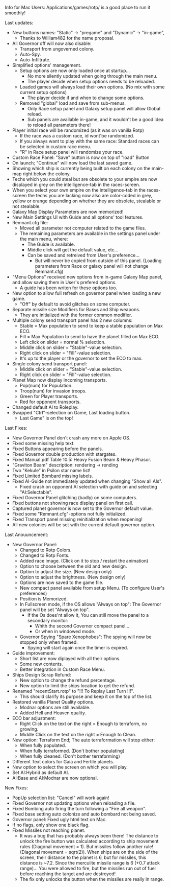Info for Mac Users: Applications/games/rotp/ is a good place to run it smoothly!

Last updates:
- New buttons names: "Static" -> "pregame" and "Dynamic" -> "in-game",
  - Thanks to William482 for the name proposal.
- All Governor off will now also disable: 
  - Transport from ungoverned colony.
  - Auto-Spy.
  - Auto-Infiltrate.
- Simplified options' management.
  - Setup options are now only loaded once at startup...
    - No more silently updated when going through the main menu.
    - The player decide when setup options needs to be reloaded.
  - Loaded games will always load their own options. (No mix with some current setup options)
    - The player decide if and when to change some options.
  - Removed "global" load and save from sub-menus.
    - Only Race setup panel and Galaxy setup panel will allow Global reload.
    - Sub panels are available in-game, and it wouldn't be a good idea to reload all parameters there!
- Player initial race will be randomized (as it was on vanilla Rotp)
  - If the race was a custom race, id wont'be randomized.
  - If you always want to play with the same race: Standard races can be selected in custom race menu.
  - "R" in Race setup panel will randomize your race.
- Custom Race Panel: "Save" button is now on top of "load" Button
- On launch; "Continue" will now load the last saved game.
- Showing which ship is currently being built on each colony on the main-map right below the colony.
- Techs which you could steal but are obsolete to your empire are now displayed in grey on the intelligence-tab in the races-screen.
- When you select your own empire on the intelligence-tab in the races-screen the techs you are lacking now also are color-coded in grey, yellow or orange depending on whether they are obsolete, stealable or not stealable.
- Galaxy Map Display Parameters are now memorized!
- New Main Settings UI with Guide and all options' tool features.
- Remnant.cfg file:
  - Moved all parameter not computer related to the game files.
  - The remaining parameters are available in the settings panel under the main menu, where:
    - The Guide is available.
    - Middle click will get the default value, etc...
    - Can be saved and retreived from User's preference...
      - But will never be copied from outside of this panel. (Loading parameters from Race or galaxy panel will not change Remnant.cfg)
- "Menu Options" received new options from in-game Galaxy Map panel, and allow saving them in User's prefered options.
  - A guide has been writen for these options too.
- New option to allow full refresh on governor panel when loading a new game.
  - "Off" by default to avoid glitches on some computer.
- Separate missile size Modifiers for Bases and Ship weapons.
  - They are initialized with the former common modifier.
- Multiple colony send transport panel has 2 new columns:
  - Stable = Max population to send to keep a stable population on Max ECO.
  - Fill = Max Population to send to have the planet filled on Max ECO.
  - Left click on slider = normal % selection.
  - Middle click on slider = "Stable"-value selection.
  - Right click on slider = "Fill"-value selection.
  - It's up to the player or the governor to set the ECO to max.
- Single colony send transport panel:
  - Middle click on slider = "Stable"-value selection.
  - Right click on slider = "Fill"-value selection.
- Planet Map now display incoming transports.
  - Pop(num) for Population.
  - Troop(num) for invasion troops.
  - Green for Player transports.
  - Red for opponent transports.
- Changed default AI to Roleplay.
- Swapped "Ctrl"-selection on Game, Last loading button.
  - Last Game" is on the top!

Last Fixes:
- New Governor Panel don't crash any more on Apple OS.
- Fixed some missing help text.
- Fixed Buttons appearing before the panels.
- Fixed Governor double production with stargates.
- Fixed Manual.pdf Table 10.5: Heavy Fusion Beam & Heavy Phasor.
- "Graviton Beam" description: rendering -> rending 
- Two "Kekule" in Psilon star name list!
- Fixed Limited Bombard missing labels.
- Fixed AI-Guide not immediately updated when changing "Show all AIs".
  - Fixed crash on opponent AI selection with guide on and selecting "AI:Selectable".
- Fixed Governor Panel glitching (badly) on some computers.
- Fixed buttons not showing race display panel on first call.
- Captured planet governor is now set to the Governor default value.
- Fixed some "Remnant.cfg"-options not fully initialized.
- Fixed Transport panel missing reinitialization when reopening!
- All new colonies will be set with the current default governor option.


Last Anouuncement:

- New Governor Panel:
  - Changed to Rotp Colors.
  - Changed to Rotp Fonts.
  - Added race image. (Click on it to stop / restart the animation)
  - Option to choose between the old and new design.
  - Option to adjust the size. (New design only)
  - Option to adjust the brightness. (New design only)
  - Options are now saved to the game file.
  - New compact panel available from setup Menu. (To configure User's preferences)
  - Position is Memorized.
  - In Fullscreen mode, if the OS allows "Always on top": The Governor panel will be set "Always on top".
    - If the Os does'nt allow it, You can still move the panel to a secondary monitor:
      - Whith the second Governor compact panel...
      - Or when in windowed mode.
  - Governor Spying "Spare Xenophobes": The spying will now be stopped only when framed.
    - Spying will start again once the timer is expired.
- Guide improvement: 
  - Short list are now diplayed with all their options.
  - Some new contents.
  - Better integration in Custom Race Menu.
- Ships Design Scrap Refund:
  - New option to change the refund percentage.
  - New option to limit the ships location to get the refund.
- Renamed "recentStart.rotp" to "!!! To Replay Last Turn !!!".
  - This should clarify its purpose and keep it on the top of the list.
- Restored vanilla Planet Quality options.
  - Modnar options are still available.
  - Added Hell and Heaven quality.
- ECO bar adjustment:
  - Right Click on the text on the right = Enough to terraform, no growing.
  - Middle Click on the text on the right = Enough to Clean.
- New option: Terraform End; The auto terraformation will stop either:
  - When fully populated.
  - When fully terraformed. (Don't bother populating)
  - When fully cleaned. (Don't bother terraforming)
- Different Text colors for Gaia and Fertile planets.
- New option to select the screen on which you will play.
- Set AI:Hybrid as default AI.
- AI:Base and AI:Modnar are now optional.


New Fixes:
- PopUp selection list: "Cancel" will work again!
- Fixed Governor not updating options when reloading a file.
- Fixed Bombing auto firing the turn following a "Fire all weapon".
- Fixed base setting auto colonize and auto bombard not being saved.
- Governor panel: Fixed ugly html text on Mac.
- If no flags, only show one black flag.
- Fixed Missiles not reaching planet.
  - It was a bug that has probably always been there! The distance to unlock the fire button was calculated according to ship movement rules (Diagonal movement = 1). But missiles follow another rule! (Diagonal movement = sqrt(2)). When ships are on the side of the screen, their distance to the planet is 6, but for missiles, this distance is ~7.2. Since the merculite missile range is 6 (+0.7 attack range)... You were allowed to fire, but the missiles run out of fuel before reaching the target and are destroyed!
  - The fix only unlocks the button when the missiles are really in range.


